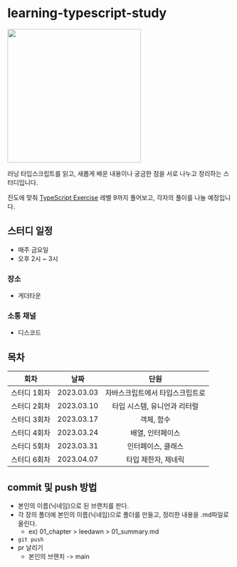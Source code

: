 # learning-typescript-study

<img src="http://image.yes24.com/goods/116585556/XL" width=300 />

러닝 타입스크립트를 읽고, 새롭게 배운 내용이나 궁금한 점을 서로 나누고 정리하는 스터디입니다.

진도에 맞춰 [TypeScript Exercise](https://typescript-exercises.github.io/) 레벨 9까지 풀어보고, 각자의 풀이를 나눌 예정입니다.

## 스터디 일정

- 매주 금요일
- 오후 2시 ~ 3시

### 장소

- 게더타운

### 소통 채널

- 디스코드

## 목차

|     회차     |    날짜    |              단원               |
| :----------: | :--------: | :-----------------------------: |
| 스터디 1회차 | 2023.03.03 | 자바스크립트에서 타입스크립트로 |
| 스터디 2회차 | 2023.03.10 |  타입 시스템, 유니언과 리터럴   |
| 스터디 3회차 | 2023.03.17 |           객체, 함수            |
| 스터디 4회차 | 2023.03.24 |        배열, 인터페이스         |
| 스터디 5회차 | 2023.03.31 |       인터페이스, 클래스        |
| 스터디 6회차 | 2023.04.07 |       타입 제한자, 제네릭       |

## commit 및 push 방법

- 본인의 이름(닉네임)으로 된 브랜치를 판다.
- 각 장의 폴더에 본인의 이름(닉네임)으로 폴더를 만들고, 정리한 내용을 .md파일로 올린다.
  - ex) 01_chapter > leedawn > 01_summary.md
- `git push`
- pr 날리기
  - 본인의 브랜치 -> main

